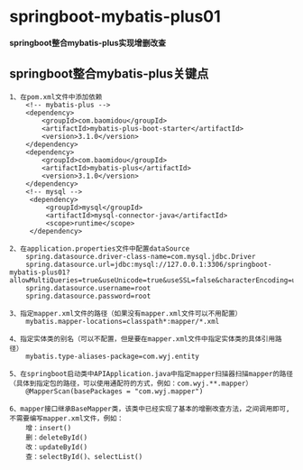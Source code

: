 # springboot-mybatis-plus01

**springboot整合mybatis-plus实现增删改查**

## springboot整合mybatis-plus关键点
    1、在pom.xml文件中添加依赖
        <!-- mybatis-plus -->
        <dependency>
            <groupId>com.baomidou</groupId>
            <artifactId>mybatis-plus-boot-starter</artifactId>
            <version>3.1.0</version>
        </dependency>
        <dependency>
            <groupId>com.baomidou</groupId>
            <artifactId>mybatis-plus</artifactId>
            <version>3.1.0</version>
        </dependency>
        <!-- mysql -->
         <dependency>
             <groupId>mysql</groupId>
             <artifactId>mysql-connector-java</artifactId>
             <scope>runtime</scope>
         </dependency>

    2、在application.properties文件中配置dataSource
        spring.datasource.driver-class-name=com.mysql.jdbc.Driver
        spring.datasource.url=jdbc:mysql://127.0.0.1:3306/springboot-mybatis-plus01?allowMultiQueries=true&useUnicode=true&useSSL=false&characterEncoding=utf8&zeroDateTimeBehavior=convertToNull
        spring.datasource.username=root
        spring.datasource.password=root
        
    3、指定mapper.xml文件的路径（如果没有mapper.xml文件可以不用配置）
        mybatis.mapper-locations=classpath*:mapper/*.xml
       
    4、指定实体类的别名（可以不配置，但是要在mapper.xml文件中指定实体类的具体引用路径）
        mybatis.type-aliases-package=com.wyj.entity

    5、在springboot启动类中APIApplication.java中指定mapper扫描器扫描mapper的路径
    （具体到指定包的路径，可以使用通配符的方式，例如：com.wyj.**.mapper）
        @MapperScan(basePackages = "com.wyj.mapper")
    
    6、mapper接口继承BaseMapper类，该类中已经实现了基本的增删改查方法，之间调用即可,不需要编写mapper.xml文件，例如：
        增：insert()
        删：deleteById()
        改：updateById()
        查：selectById()、selectList()
